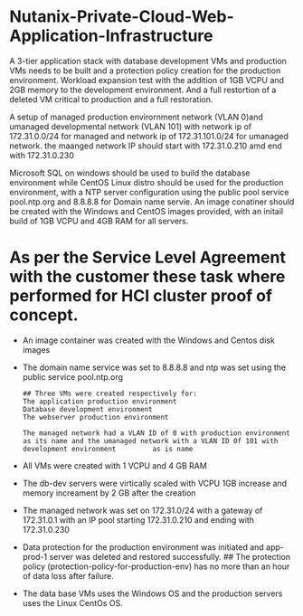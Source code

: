 # Nutanix-Private-Cloud-Web-Application-Infrastructure


A 3-tier application stack with database development VMs and production VMs needs to be built and a protection policy creation for the production environment. Workload expansion test with the addition of 1GB VCPU and 2GB memory to the development environment. And a full restortion of a deleted VM critical to production and a full restoration.

A setup of managed production envirornment network  (VLAN 0)and umanaged developmental network (VLAN 101) with network ip of 172.31.0.0/24 for managed and network ip of 172.31.101.0/24 for umanaged network. the maanged network IP should start with 172.31.0.210 amd end with 172.31.0.230

Microsoft SQL on windows should be used to build the database environment while CentOS Linux distro should be used for the production environment, with a NTP server configuration using the public pool service pool.ntp.org and 8.8.8.8 for Domain name servie. An image conatiner should be created with the Windows and CentOS images provided, with an initail build of 1GB VCPU and 4GB RAM for all servers. 




# As per the Service Level Agreement with the customer these task where performed for HCI cluster proof of concept.


- An image container was created with the Windows and Centos disk images
- The domain name service was set to 8.8.8.8 and ntp was set using the public service pool.ntp.org

      ## Three VMs were created respectively for:
      The application production environment
      Database development environment 
      The webserver production environment
       
      The managed network had a VLAN ID of 0 with production environment as its name and the umanaged network with a VLAN ID 0f 101 with development environment         as is name
      
- All VMs were created with 1 VCPU and 4 GB RAM 
- The db-dev servers were virtically scaled with VCPU 1GB increase and memory increament by 2 GB after the creation
- The managed network was set on 172.31.0/24 with a gateway of 172.31.0.1 with an IP pool starting 172.31.0.210 and ending with 172.31.0.230
- Data protection for the production environment was initiated and app-prod-1 server was deleted and restored successfully.
         ## The protection policy (protection-policy-for-production-env) has no more than an hour of data loss after failure. 
- The data base VMs uses the Windows OS and the production servers uses the Linux CentOs OS.

